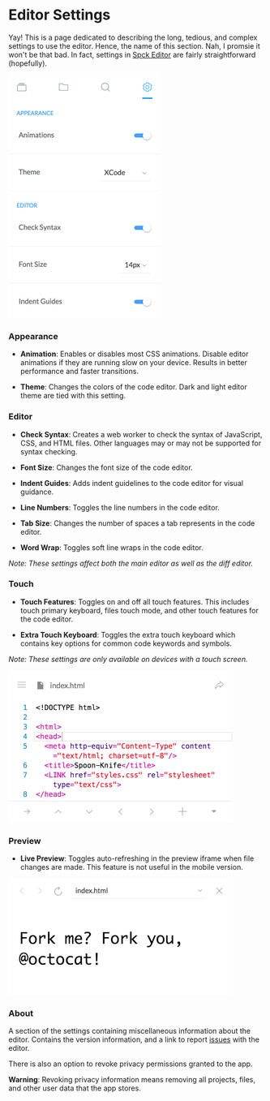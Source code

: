 # Editor Settings

Yay! This is a page dedicated to describing the long, tedious, and complex settings to use the editor. Hence, the name of this section. Nah, I promsie it won't be that bad. In fact, settings in [Spck Editor](https://spck.io) are fairly straightforward (hopefully).

<img width="300" src="../img/editor-settings/settings-0.png">

### Appearance

* __Animation__: Enables or disables most CSS animations. Disable editor animations if they are running slow on your device. Results in better performance and faster transitions.

* __Theme__: Changes the colors of the code editor. Dark and light editor theme are tied with this setting.

### Editor

* __Check Syntax__: Creates a web worker to check the syntax of JavaScript, CSS, and HTML files. Other languages may or may not be supported for syntax checking.

* __Font Size__: Changes the font size of the code editor.

* __Indent Guides__: Adds indent guidelines to the code editor for visual guidance.

* __Line Numbers__: Toggles the line numbers in the code editor.

* __Tab Size__: Changes the number of spaces a tab represents in the code editor.

* __Word Wrap__: Toggles soft line wraps in the code editor.

*Note: These settings affect both the main editor as well as the diff editor.*

### Touch

* __Touch Features__: Toggles on and off all touch features. This includes touch primary keyboard, files touch mode, and other touch features for the code editor.

* __Extra Touch Keyboard__: Toggles the extra touch keyboard which contains key options for common code keywords and symbols.

*Note: These settings are only available on devices with a touch screen.*

<img width="442" src="../img/editor-settings/touch-1.png">

### Preview

* __Live Preview__: Toggles auto-refreshing in the preview iframe when file changes are made. This feature is not useful in the mobile version.

<img width="442" src="../img/editor-settings/preview-1.png">

### About

A section of the settings containing miscellaneous information about the editor. Contains the version information, and a link to report [issues](https://github.com/spckio/spck-issues) with the editor.

There is also an option to revoke privacy permissions granted to the app.

__Warning__: Revoking privacy information means removing all projects, files, and other user data that the app stores.
